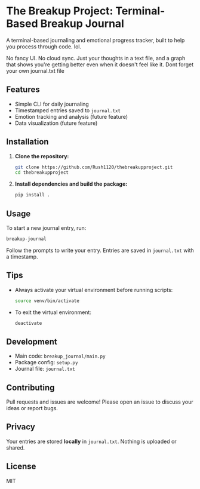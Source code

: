 # The Breakup Project: Terminal-Based Breakup Journal

A terminal-based journaling and emotional progress tracker, built to help you process through code. lol.

No fancy UI. No cloud sync. Just your thoughts in a text file, and a graph that shows you're getting better even when it doesn't feel like it.
Dont forget your own journal.txt file

## Features
- Simple CLI for daily journaling
- Timestamped entries saved to `journal.txt`
- Emotion tracking and analysis (future feature)
- Data visualization (future feature)

## Installation

1. **Clone the repository:**
   ```bash
   git clone https://github.com/Rush1120/thebreakupproject.git
   cd thebreakupproject
   ```
2. **Install dependencies and build the package:**
   ```bash
   pip install .
   ```

## Usage

To start a new journal entry, run:

```bash
breakup-journal
```

Follow the prompts to write your entry. Entries are saved in `journal.txt` with a timestamp.

## Tips
- Always activate your virtual environment before running scripts:
  ```bash
  source venv/bin/activate
  ```
- To exit the virtual environment:
  ```bash
  deactivate
  ```

## Development
- Main code: `breakup_journal/main.py`
- Package config: `setup.py`
- Journal file: `journal.txt`

## Contributing
Pull requests and issues are welcome! Please open an issue to discuss your ideas or report bugs.

## Privacy
Your entries are stored **locally** in `journal.txt`. Nothing is uploaded or shared.

## License
MIT
